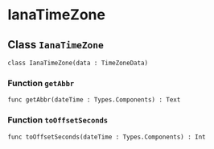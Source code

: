 # IanaTimeZone

## Class `IanaTimeZone`

```motoko no-repl
class IanaTimeZone(data : TimeZoneData)
```

### Function `getAbbr`

```motoko no-repl
func getAbbr(dateTime : Types.Components) : Text
```

### Function `toOffsetSeconds`

```motoko no-repl
func toOffsetSeconds(dateTime : Types.Components) : Int
```
